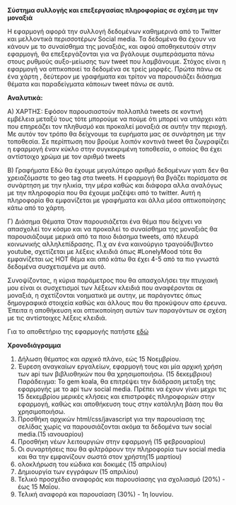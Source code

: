 **Σύστημα συλλογής και επεξεργασίας πληροφορίας σε σχέση με την μοναξιά**

Η εφαρμογή αφορά την συλλογή δεδομένων καθημερινά από το Twitter και μελλοντικά περισσοτέρων Social media. Τα δεδομένα θα έχουν να κάνουν με το συναίσθημα της μοναξιάς, και αφού αποθηκευτούν στην εφαρμογή, θα επεξεργάζονται για να βγάλουμε συμπεράσματα πάνω στους ρυθμούς αυξο-μείωσης των tweet που λαμβάνουμε. Στόχος είναι η εφαρμογή να οπτικοποιεί τα δεδομένα σε τρείς μορφές. Πρώτα πάνω σε ένα χάρτη , δεύτερον με γραφήματα και τρίτον να παρουσιάζει διάσημα θέματα και παραδείγματα κάποιων tweet πάνω σε αυτά.


**Αναλυτικά:**

Α) ΧΑΡΤΗΣ:
Εφόσον παρουσιαστούν πολλαπλά tweets σε κοντινή εμβέλεια μεταξύ τους τότε μπορούμε να πούμε ότι μπορεί να υπάρχει κάτι που επηρεάζει τον πληθυσμό και προκαλεί μοναξιά σε αυτήν την περιοχή. Με αυτόν τον τρόπο θα δείχνουμε τα ευρήματα μας σε συνάρτηση με την τοποθεσία. Σε περίπτωση που βρούμε λοιπόν κοντινά tweet θα ζωγραφίζει η εφαρμογή έναν κύκλο στην συγκεκριμένη τοποθεσία, ο οποίος θα έχει αντίστοιχο χρώμα με τον αριθμό tweets

B) Γραφήματα
Εδώ θα έχουμε μεγαλύτερο αριθμό δεδομένων γιατι δεν θα χρειαζόμαστε το geo tag στα tweets. Η εφαρμογή θα βγάζει πορίσματα σε συνάρτηση με την ηλικία, την μέρα καθώς και διάφορα αλλα αναλόγως με την πληροφορία που θα έχουμε μαζέψει από το twitter. Αυτή η πληροφορία θα εμφανίζεται με γραφήματα και άλλα μέσα οπτικοποίησης κάτω από το χάρτη.

Γ) Διάσημα Θέματα
Όταν παρουσιάζεται ένα θέμα που δείχνει να απασχολεί τον κόσμο και να προκαλεί το συναίσθημα της μοναξιάς θα παρουσιάζουμε μερικά από τα ποιο διάσημα tweets, από πλευρά κοινωνικής αλληλεπίδρασης. Π.χ αν ένα καινούργιο τραγούδι/βιντεο youtube, σχετίζεται με λέξεις κλειδιά όπως #LonelyMood τότε θα εμφανίζεται ως HOT θέμα και από κάτω θα έχει 4-5 από τα πιο γνωστά δεδομένα συσχετισμένα με αυτό.

Συνοψίζοντας, η κύρια παράμετρος που θα απασχολήσει την πτυχιακή μου είναι οι συσχετισμοί των λέξεων κλειδιά που αναφέρονται σε μοναξιά, η σχετίζονται νοηματικά με αυτην, με παράγοντες όπως δημογραφικά στοιχεία καθώς και άλλους που θα προκύψουν απο έρευνα. Έπειτα η αποθήκευση και οπτικοποίηση αυτών των παραγόντων σε σχέση με τις αντίστοιχες λέξεις κλειδιά.

Για το αποθετήριο της εφαρμογής πατήστε [εδώ](https://github.com/p12skre/Thesisionio)

**Χρονοδιάγραμμα**

1) Δήλωση θέματος και αρχικό πλάνο, εώς 15 Νοεμβρίου.
2) Έυρεση αναγκαίων εργαλείων, εφαρμογή τους και μία αρχική χρήση των api των βιβλιοθηκών που θα χρησιμοποιήσω. (15 δεκεμβριου)
	Παράδειγμα: Το gem koala, θα επιτρέψει την διάδραση μεταξη της εφαρμογής με το api των social media. Πρέπει να έχουν γίνει μεχρι τις 15 δεκεμβρίου μερικές κλήσεις και επιστροφές πληροφοριών στην εφαρμογή, καθώς και αποθήκευση τους στην κατάληλη βάση που θα χρησιμοποιήσω.
3)	Προσθήκη αρχικών html/css/javascript για την παρουσίαση της σελίδας χωρίς να παρουσιάζονται ακόμα τα δεδομένα των social media.(15 ιανουαρίου)
4) Προσθήκη νέων λειτουργιών στην εφαρμογή (15 φεβρουαρίου)
5) Οι συναρτήσεις που θα φιλτράρουν την πληροφορία των social media και θα την εμφανίζουν σωστά στον χρήστη(15 μαρτίου)
6) ολοκλήρωση του κώδικα και δοκιμές (15 απριλίου)
7) Δημιουργία των εγγράφων (15 απριλίου)
8) Τελικό προσχέδιο αναφοράς και παρουσίασης για σχολιασμό (20%) - έως 15 Μαΐου.
9) Τελική αναφορά και παρουσίαση (30%) - 1η Ιουνίου.

